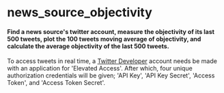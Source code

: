 # news_source_objectivity
#### Find a news source's twitter account, measure the objectivity of its last 500 tweets, plot the 100 tweets moving average of objectivity, and calculate the average objectivity of the last 500 tweets.

To access tweets in real time, a [Twitter Developer](https://developer.twitter.com/en) account needs be made with an application for 'Elevated Access'. After which, four unique authorization credentials will be given; 'API Key', 'API Key Secret', 'Access Token', and 'Access Token Secret'.
